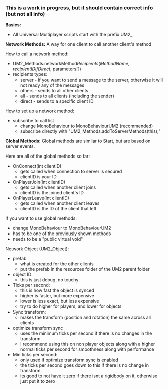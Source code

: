 ### This is a work in progress, but it should contain correct info (but not all info)

**Basics:**
- All Universal Multiplayer scripts start with the prefix UM2_

**Network Methods:**
A way for one client to call another client's method

How to call a network method:
- UM2_Methods.networkMethod*Recipients*(*MethodName*, *recipientIDIfDirect*, parameters[])
- recipients types:
  - server - if you want to send a message to the server, otherwise it will not ready any of the messages
  - others - sends to all other clients
  - all - sends to all clients (including the sender)
  - direct - sends to a specific client ID

How to set up a network method:
- subscribe to call list
  - change MonoBehaviour to MonoBehaviourUM2 (recommended)
  - subscribe directly with "UM2_Methods.addToServerMethods(this);"


**Global Methods:**
Global methods are similar to Start, but are based on server events. 

Here are all of the global methods so far:
- OnConnect(int clientID):
  - gets called when connection to server is secured
  - clientID is your ID
- OnPlayerJoin(int clientID)
  - gets called when another client joins
  - clientID is the joined client's ID
- OnPlayerLeave(int clientID)
  - gets called when another client leaves
  - clientID is the ID of the client that left


If you want to use global methods:
- change MonoBehaviour to MonoBehaviourUM2
- has to be one of the previously shown methods
- needs to be a "public virtual void" 


Network Object (UM2_Object):
- prefab
  - what is created for the other clients
  - put the prefab in the resources folder of the UM2 parent folder
- object ID 
  - this is just debug, no touchy
- Ticks per second:
  - this is how fast the object is synced
  - higher is faster, but more expensive
  - lower is less exact, but less expensive
  - try to do higher for players, and lower for objects
- Sync transform:
  - makes the transform (position and rotation) the same across all clients
- optimize transform sync
  - uses the minimum ticks per second if there is no changes in the transform
  - I recommend using this on non player objects along with a higher normal ticks per second for smoothness along with performance
- Min ticks per second:
  - only used if optimize transform sync is enabled
  - the ticks per second goes down to this if there is no change in transform
  - its good to not have it zero if there isnt a rigidbody on it, otherwise just put it to zero